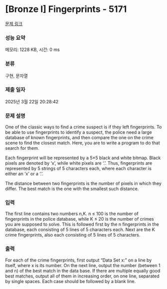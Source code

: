 # [Bronze I] Fingerprints - 5171 

[문제 링크](https://www.acmicpc.net/problem/5171) 

### 성능 요약

메모리: 1228 KB, 시간: 0 ms

### 분류

구현, 문자열

### 제출 일자

2025년 3월 22일 20:28:42

### 문제 설명

<p>One of the classic ways to find a crime suspect is if they left fingerprints. To be able to use fingerprints to identify a suspect, the police need a large database of known fingerprints, and then compare the one on the crime scene to find the closest match. Here, you are to write a program to do that search for them.</p>

<p>Each fingerprint will be represented by a 5×5 black and white bitmap. Black pixels are denoted by ‘x’, while white pixels are ‘.’. Thus, fingerprints are represented by 5 strings of 5 characters each, where each character is either an ‘x’ or a ‘.’.</p>

<p>The distance between two fingerprints is the number of pixels in which they differ. The best match is the one with the smallest such distance.</p>

### 입력 

 <p>The first line contains two numbers n,K. n ≤ 100 is the number of fingerprints in the police database, while K ≤ 20 is the number of crimes you are supposed to solve. This is followed first by the n fingerprints in the database, each consisting of 5 lines of 5 characters each. Next are the K crime fingerprints, also each consisting of 5 lines of 5 characters.</p>

### 출력 

 <p>For each of the crime fingerprints, first output “Data Set x:” on a line by itself, where x is its number. On the next line, output the number (between 1 and n) of the best match in the data base. If there are multiple equally good best matches, output all of them in increasing order, on one line, separated by single spaces. Each case should be followed by a blank line.</p>

